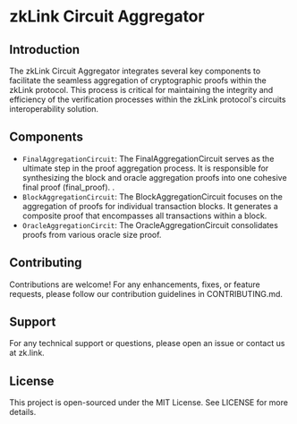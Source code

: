 # zkLink Circuit Aggregator

## Introduction

The zkLink Circuit Aggregator integrates several key components to facilitate the seamless aggregation of cryptographic proofs within the zkLink protocol. 
This process is critical for maintaining the integrity and efficiency of the verification processes within the zkLink protocol's circuits interoperability solution.


## Components

- `FinalAggregationCircuit`: The FinalAggregationCircuit serves as the ultimate step in the proof aggregation process. It is responsible for synthesizing the block and oracle aggregation proofs into one cohesive final proof (final_proof). .
- `BlockAggregationCircuit`: The BlockAggregationCircuit focuses on the aggregation of proofs for individual transaction blocks. It generates a composite proof that encompasses all transactions within a block.
- `OracleAggregationCircit`: The OracleAggregationCircuit consolidates proofs from various oracle size proof.

## Contributing
Contributions are welcome! For any enhancements, fixes, or feature requests, please follow our contribution guidelines in CONTRIBUTING.md.

## Support
For any technical support or questions, please open an issue or contact us at zk.link.

## License
This project is open-sourced under the MIT License. See LICENSE for more details.
